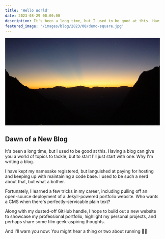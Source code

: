 ```yaml
---
title: 'Hello World'
date: 2023-08-29 00:00:00
description: It's been a long time, but I used to be good at this. Having a blog can give you a world of topics to tackle, but to start I'll just start with one&#x3a; Why I'm writing a blog.
featured_image: '/images/blog/2023/08/demo-square.jpg'
---
```


![](/images/blog/2023/08/demo-landscape.jpg)

## Dawn of a New Blog

It's been a long time, but I used to be good at this. Having a blog can give you a world of topics to tackle, but to start I'll just start with one: Why I'm writing a blog.

I have kept my namesake registered, but languished at paying for hosting and keeping up with maintaining a code base. I used to be such a nerd about that, but what a bother.

Fortunately, I learned a few tricks in my career, including pulling off an open-source deployment of a Jekyll-powered portfolio website. Who wants a CMS when there's perfectly-servicable plain text? 

Along with my dusted-off GitHub handle, I hope to build out a new website to showcase my professional portfolio, highlight my personal projects, and perhaps share some film geek-aspiring thoughts.

And I'll warn you now: You might hear a thing or two about running 🏃‍♂️